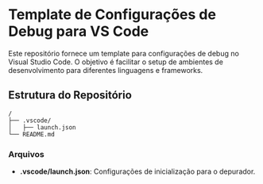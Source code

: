 # Template de Configurações de Debug para VS Code

Este repositório fornece um template para configurações de debug no Visual Studio Code. O objetivo é facilitar o setup de ambientes de desenvolvimento para diferentes linguagens e frameworks.

## Estrutura do Repositório

```
/
├── .vscode/
│   ├── launch.json
└── README.md
```

### Arquivos

- **.vscode/launch.json**: Configurações de inicialização para o depurador.

